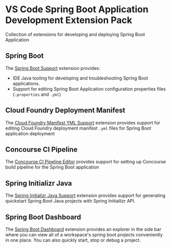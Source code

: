 # VS Code Spring Boot Application Development Extension Pack

Collection of extensions for developing and deploying Spring Boot Application

## Spring Boot
The [Spring Boot Support](https://marketplace.visualstudio.com/items?itemName=Pivotal.vscode-spring-boot) extension provides:

 - IDE Java tooling for developing and troubleshooting Spring Boot applications.
 - Support for editing Spring Boot Application configuration properties files (`.properties` and `.yml`)

## Cloud Foundry Deployment Manifest
The [Cloud Foundry Manifest YML Support](https://marketplace.visualstudio.com/items?itemName=Pivotal.vscode-manifest-yaml) extension provides support for editing Cloud Foundry deployment manifest `.yml` files for Spring Boot application deployment 

## Concourse CI Pipeline
The [Concourse CI Pipeline Editor](https://marketplace.visualstudio.com/items?itemName=Pivotal.vscode-concourse) provides support for setting up Concourse build pipeline for the Spring Boot application

## Spring Initializr Java
The [Spring Initializr Java Support](https://marketplace.visualstudio.com/items?itemName=vscjava.vscode-spring-initializr) extension provides support for generating quickstart Spring Boot Java projects with Spring Initiailizr API.

## Spring Boot Dashboard
The [Spring Boot Dashboard](https://marketplace.visualstudio.com/items?itemName=vscjava.vscode-spring-boot-dashboard) extension provides an explorer in the side bar where you can view all of a workspace's spring boot projects conveniently in one place. You can also quickly start, stop or debug a project.
